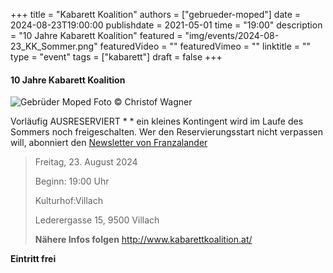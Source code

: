 +++
title = "Kabarett Koalition"
authors = ["gebrueder-moped"]
date = 2024-08-23T19:00:00
publishdate = 2021-05-01
time = "19:00"
description = "10 Jahre Kabarett Koalition"
featured = "img/events/2024-08-23_KK_Sommer.png"
featuredVideo = ""
featuredVimeo = ""
linktitle = ""
type = "event"
tags = ["kabarett"]
draft = false
+++

#### 10 Jahre Kabarett Koalition 

![Gebrüder Moped](/img/events/2024-05-24_Gebrueder-Moped-NeKnE-4-Foto-Christof-Wagner.jpg)
Foto © Christof Wagner

Vorläufig AUSRESERVIERT \*
\* ein kleines Kontingent wird im Laufe des Sommers noch freigeschalten. Wer den Reservierungsstart nicht verpassen will, abonniert den [Newsletter von Franzalander](https://steadyhq.com/de/franzalander/newsletter/sign_up)

>Freitag, 23. August 2024
>
>Beginn: 19:00 Uhr
>
>Kulturhof:Villach
>
>Lederergasse 15, 9500 Villach
>
>**Nähere Infos folgen**  http://www.kabarettkoalition.at/ 




**Eintritt frei**

